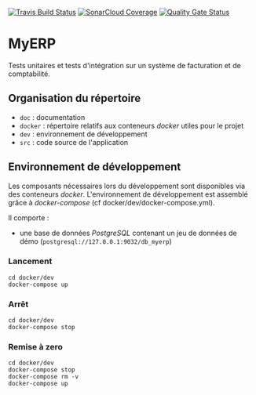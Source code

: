 [![Travis Build Status](https://travis-ci.org/rvallet/ocp9-projetB4.svg?branch=main)](https://travis-ci.org/rvallet/ocp9-projetB4) [![SonarCloud Coverage](https://sonarcloud.io/api/project_badges/measure?project=rvallet_ocp9-projetB4&metric=coverage)](https://sonarcloud.io/dashboard?id=rvallet_ocp9-projetB4) [![Quality Gate Status](https://sonarcloud.io/api/project_badges/measure?project=rvallet_ocp9-projetB4&metric=alert_status)](https://sonarcloud.io/dashboard?id=rvallet_ocp9-projetB4) 
# MyERP
Tests unitaires et tests d'intégration sur un système de facturation et de comptabilité.

## Organisation du répertoire

*   `doc` : documentation
*   `docker` : répertoire relatifs aux conteneurs _docker_ utiles pour le projet
*   `dev` : environnement de développement
*   `src` : code source de l'application

## Environnement de développement

Les composants nécessaires lors du développement sont disponibles via des conteneurs _docker_.
L'environnement de développement est assemblé grâce à _docker-compose_
(cf docker/dev/docker-compose.yml).

Il comporte :
*   une base de données _PostgreSQL_ contenant un jeu de données de démo (`postgresql://127.0.0.1:9032/db_myerp`)

### Lancement

    cd docker/dev
    docker-compose up

### Arrêt

    cd docker/dev
    docker-compose stop

### Remise à zero

    cd docker/dev
    docker-compose stop
    docker-compose rm -v
    docker-compose up
